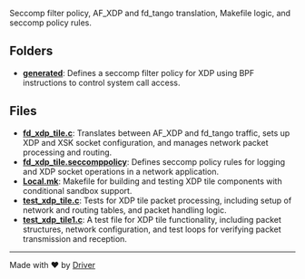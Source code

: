 <!--------------------------------------------------------------------------------->
<!-- IMPORTANT: This file is auto-generated by Driver (https://driver.ai). -------->
<!-- Manual edits may be overwritten on future commits. --------------------------->
<!--------------------------------------------------------------------------------->

Seccomp filter policy, AF_XDP and fd_tango translation, Makefile logic, and seccomp policy rules.

## Folders
- **[generated](generated/README.md)**: Defines a seccomp filter policy for XDP using BPF instructions to control system call access.

## Files
- **[fd_xdp_tile.c](fd_xdp_tile.c.md)**: Translates between AF_XDP and fd_tango traffic, sets up XDP and XSK socket configuration, and manages network packet processing and routing.
- **[fd_xdp_tile.seccomppolicy](fd_xdp_tile.seccomppolicy.md)**: Defines seccomp policy rules for logging and XDP socket operations in a network application.
- **[Local.mk](Local.mk.md)**: Makefile for building and testing XDP tile components with conditional sandbox support.
- **[test_xdp_tile.c](test_xdp_tile.c.md)**: Tests for XDP tile packet processing, including setup of network and routing tables, and packet handling logic.
- **[test_xdp_tile1.c](test_xdp_tile1.c.md)**: A test file for XDP tile functionality, including packet structures, network configuration, and test loops for verifying packet transmission and reception.

---
Made with ❤️ by [Driver](https://www.driver.ai/)